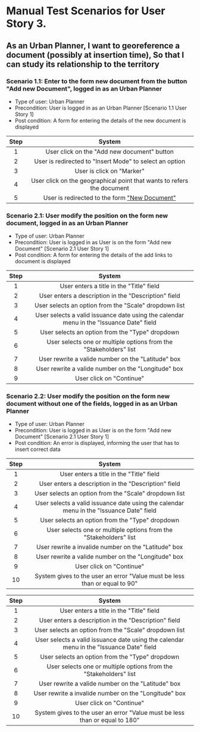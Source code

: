 # Manual Test Scenarios for User Story 3.

## As an Urban Planner, I want to georeference a document (possibly at insertion time), So that I can study its relationship to the territory

### Scenario 1.1: Enter to the form new document from the button "Add new Document", logged in as an Urban Planner

- Type of user: Urban Planner
- Precondition: User is logged in as an Urban Planner [Scenario 1.1 User Story 1]
- Post condition: A form for entering the details of the new document is displayed

| Step |                                                                      System                                                                       |
| :--: | :-----------------------------------------------------------------------------------------------------------------------------------------------: |
|  1   |                                                    User click on the "Add new document" button                                                    |
|  2   |                                              User is redirected to "Insert Mode" to select an option                                              |
|  3   |                                                             User is click on "Marker"                                                             |
|  4   |                                      User click on the geographical point that wants to refers the document                                       |
|  5   | User is redirected to the form ["New Document"](https://github.com/umberto-fontanazza/kiruna-explorer/blob/main/screenshots/newDocument_Form.png) |

### Scenario 2.1: User modify the position on the form new document, logged in as an Urban Planner

- Type of user: Urban Planner
- Precondition: User is logged in as User is on the form "Add new Document" [Scenario 2.1 User Story 1]
- Post condition: A form for entering the details of the add links to document is displayed

| Step |                                         System                                          |
| :--: | :-------------------------------------------------------------------------------------: |
|  1   |                        User enters a title in the "Title" field                         |
|  2   |                  User enters a description in the "Description" field                   |
|  3   |                  User selects an option from the "Scale" dropdown list                  |
|  4   | User selects a valid issuance date using the calendar menu in the "Issuance Date" field |
|  5   |                     User selects an option from the "Type" dropdown                     |
|  6   |            User selects one or multiple options from the "Stakeholders" list            |
|  7   |                   User rewrite a valide number on the "Latitude" box                    |
|  8   |                   User rewrite a valide number on the "Longitude" box                   |
|  9   |                                User click on "Continue"                                 |

### Scenario 2.2: User modify the position on the form new document without one of the fields, logged in as an Urban Planner

- Type of user: Urban Planner
- Precondition: User is logged in as User is on the form "Add new Document" [Scenario 2.1 User Story 1]
- Post condition: An error is displayed, informing the user that has to insert correct data

| Step |                                         System                                          |
| :--: | :-------------------------------------------------------------------------------------: |
|  1   |                        User enters a title in the "Title" field                         |
|  2   |                  User enters a description in the "Description" field                   |
|  3   |                  User selects an option from the "Scale" dropdown list                  |
|  4   | User selects a valid issuance date using the calendar menu in the "Issuance Date" field |
|  5   |                     User selects an option from the "Type" dropdown                     |
|  6   |            User selects one or multiple options from the "Stakeholders" list            |
|  7   |                  User rewrite a invalide number on the "Latitude" box                   |
|  8   |                   User rewrite a valide number on the "Longitude" box                   |
|  9   |                                User click on "Continue"                                 |
|  10  |       System gives to the user an error "Value must be less than or equal to 90"        |

| Step |                                         System                                          |
| :--: | :-------------------------------------------------------------------------------------: |
|  1   |                        User enters a title in the "Title" field                         |
|  2   |                  User enters a description in the "Description" field                   |
|  3   |                  User selects an option from the "Scale" dropdown list                  |
|  4   | User selects a valid issuance date using the calendar menu in the "Issuance Date" field |
|  5   |                     User selects an option from the "Type" dropdown                     |
|  6   |            User selects one or multiple options from the "Stakeholders" list            |
|  7   |                   User rewrite a valide number on the "Latitude" box                    |
|  8   |                  User rewrite a invalide number on the "Longitude" box                  |
|  9   |                                User click on "Continue"                                 |
|  10  |       System gives to the user an error "Value must be less than or equal to 180"       |
